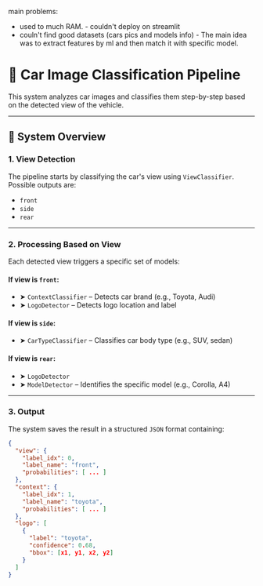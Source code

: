 main problems: 
 - used to much RAM. - couldn't deploy on streamlit
 - couln't find good datasets (cars pics and models info) - The main idea was to extract features by ml and then match it with specific model. 


# 🚗 Car Image Classification Pipeline

This system analyzes car images and classifies them step-by-step based on the detected view of the vehicle.

---

## 🧠 System Overview

### 1. View Detection

The pipeline starts by classifying the car's view using `ViewClassifier`.  
Possible outputs are:

- `front`
- `side`
- `rear`

---

### 2. Processing Based on View

Each detected view triggers a specific set of models:

#### If view is `front`:

- ➤ `ContextClassifier` – Detects car brand (e.g., Toyota, Audi)  
- ➤ `LogoDetector` – Detects logo location and label  

#### If view is `side`:

- ➤ `CarTypeClassifier` – Classifies car body type (e.g., SUV, sedan)

#### If view is `rear`:

- ➤ `LogoDetector`  
- ➤ `ModelDetector` – Identifies the specific model (e.g., Corolla, A4)

---

### 3. Output

The system saves the result in a structured `JSON` format containing:

```json
{
  "view": {
    "label_idx": 0,
    "label_name": "front",
    "probabilities": [ ... ]
  },
  "context": {
    "label_idx": 1,
    "label_name": "toyota",
    "probabilities": [ ... ]
  },
  "logo": [
    {
      "label": "toyota",
      "confidence": 0.68,
      "bbox": [x1, y1, x2, y2]
    }
  ]
}
